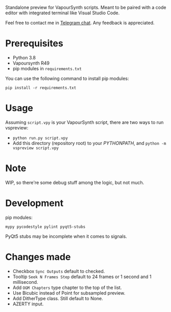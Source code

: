 Standalone preview for VapourSynth scripts. Meant to be paired with a code editor with integrated terminal like Visual Studio Code.

Feel free to contact me in [Telegram chat](https://t.me/vspreview_chat). Any feedback is appreciated.

# Prerequisites

* Python 3.8
* Vapoursynth R49
* pip modules in `requirements.txt`

You can use the following command to install pip modules:

`pip install -r requirements.txt`

# Usage

Assuming `script.vpy` is your VapourSynth script, there are two ways to run vspreview:
 * `python run.py script.vpy`
 * Add this directory (repository root) to your *PYTHONPATH*, and `python -m vspreview script.vpy`

# Note

WIP, so there're some debug stuff among the logic, but not much.

# Development

pip modules:

`mypy pycodestyle pylint pyqt5-stubs`

PyQt5 stubs may be incomplete when it comes to signals.

# Changes made
 * Checkbox `Sync Outputs` default to checked.
 * Tooltip `Seek N Frames Step` default to 24 frames or 1 second and 1 millisecond.
 * Add `OGM Chapters` type chapter to the top of the list.
 * Use Bicubic instead of Point for subsampled preview.
 * Add DitherType class. Still default to None.
 * AZERTY input.
